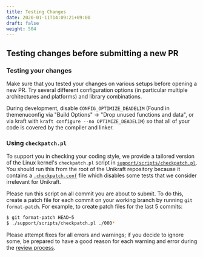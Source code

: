 ```yaml
---
title: Testing Changes
date: 2020-01-11T14:09:21+09:00
draft: false
weight: 504
---
```


## Testing changes before submitting a new PR

### Testing your changes

Make sure that you tested your changes on various setups before opening a new PR.
Try several different configuration options (in particular multiple architectures and platforms) and library combinations.

During development, disable `CONFIG_OPTIMIZE_DEADELIM` (Found in themenuconfig via "Build Options" -> "Drop unused functions and data", or via kraft with `kraft configure --no OPTIMIZE_DEADELIM`) so that all of your code is covered by the compiler and linker.

### Using `checkpatch.pl`

To support you in checking your coding style, we provide a tailored version of the Linux kernel's `checkpatch.pl` script in [`support/scripts/checkpatch.pl`](https://github.com/unikraft/unikraft/blob/staging/support/scripts/checkpatch.pl). 
You should run this from the root of the Unikraft repository because it contains a [`.checkpatch.conf`](https://github.com/unikraft/unikraft/blob/staging/.checkpatch.conf) file which disables some tests that we consider irrelevant for Unikraft.

Please run this script on all commit you are about to submit.
To do this, create a patch file for each commit on your working branch by running `git format-patch`.
For example, to create patch files for the last 5 commits:

```bash
$ git format-patch HEAD~5
$ ./support/scripts/checkpatch.pl ./000*
```

Please attempt fixes for all errors and warnings; if you decide to ignore some, be prepared to have a good reason for each warning and error during the [review process](/docs/contributing/review-process).
